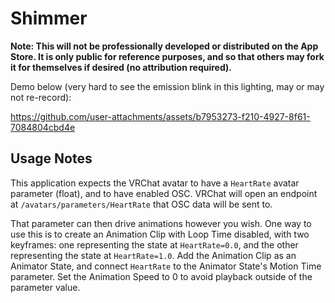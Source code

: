 # Shimmer

**Note: This will not be professionally developed or distributed on the App Store. It is only public for reference purposes, and so that others may fork it for themselves if desired (no attribution required).**

Demo below (very hard to see the emission blink in this lighting, may or may not re-record):

https://github.com/user-attachments/assets/b7953273-f210-4927-8f61-7084804cbd4e

## Usage Notes

This application expects the VRChat avatar to have a `HeartRate` avatar parameter (float), and to have enabled OSC. VRChat will open an endpoint at `/avatars/parameters/HeartRate` that OSC data will be sent to.

That parameter can then drive animations however you wish. One way to use this is to create an Animation Clip with Loop Time disabled, with two keyframes: one representing the state at `HeartRate=0.0`, and the
other representing the state at `HeartRate=1.0`. Add the Animation Clip as an Animator State, and connect `HeartRate` to the Animator State's Motion Time parameter. Set the Animation Speed to 0 to avoid
playback outside of the parameter value.
